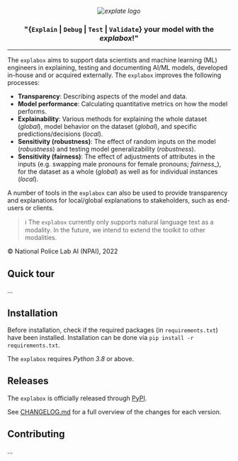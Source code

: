 *<p align="center">
  <img src="https://git.science.uu.nl/m.j.robeer/explabox/-/raw/main/img/explabox.png" alt="explate logo">*
</p>

**<h3 align="center">
"{`Explain` | `Debug` | `Test` | `Validate`} your model with the *explabox*!"**
</h3>

---

The `explabox` aims to support data scientists and machine learning (ML) engineers in explaining, testing and documenting AI/ML models, developed in-house and or acquired externally. The `explabox` improves the following processes:

- __Transparency__: Describing aspects of the model and data.
- __Model performance__: Calculating quantitative metrics on how the model performs.
- __Explainability__: Various methods for explaining the whole dataset (_global_), model behavior on the dataset (_global_), and specific predictions/decisions (_local_).
- __Sensitivity (robustness)__: The effect of random inputs on the model (_robustness_) and testing model generalizability (_robustness_).
- __Sensitivity (fairness)__: The effect of adjustments of attributes in the inputs (e.g. swapping male pronouns for female pronouns; _fairness__), for the dataset as a whole (_global_) as well as for individual instances (_local_).

A number of tools in the `explabox` can also be used to provide transparency and explanations for local/global explanations to stakeholders, such as end-users or clients.

> :information_source: The `explabox` currently only supports natural language text as a modality. In the future, we intend to extend the toolkit to other modalities.

&copy; National Police Lab AI (NPAI), 2022

## Quick tour
...

## Installation
Before installation, check if the required packages (in `requirements.txt`) have been installed. Installation can be done via `pip install -r requirements.txt`.

The `explabox` requires _Python 3.8_ or above.

## Releases
The `explabox` is officially released through [PyPI](https://pypi.org/project/explabox/).

See [CHANGELOG.md](CHANGELOG.md) for a full overview of the changes for each version.

## Contributing
...
